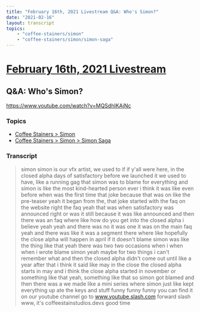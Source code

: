 ```yaml
---
title: "February 16th, 2021 Livestream Q&A: Who's Simon?"
date: "2021-02-16"
layout: transcript
topics:
    - "coffee-stainers/simon"
    - "coffee-stainers/simon/simon-saga"
---
```

# [February 16th, 2021 Livestream](../2021-02-16.md)
## Q&A: Who's Simon?
https://www.youtube.com/watch?v=MQSdhIKAjNc

### Topics
* [Coffee Stainers > Simon](../topics/coffee-stainers/simon.md)
* [Coffee Stainers > Simon > Simon Saga](../topics/coffee-stainers/simon/simon-saga.md)

### Transcript

> simon simon is our vfx artist, we used to if if y'all were here, in the closed alpha days of satisfactory before we launched it we used to have, like a running gag that simon was to blame for everything and simon is like the most kind-hearted person ever i think it was like even before when was the first time that joke because that was on like the pre-teaser yeah it began from the, that joke started with the faq on the website right the faq yeah that was when satisfactory was announced right or was it still because it was like announced and then there was an faq where like how do you get into the closed alpha i believe yeah yeah and there was no it was one it was on the main faq yeah and there was like it was a segment there where like hopefully the close alpha will happen in april if it doesn't blame simon was like the thing like that yeah there was two two occasions when i when when i wrote blame simon yeah maybe for two things i can't remember what and then the closed alpha didn't come out until like a year after that i think it said like may in the close the closed alpha starts in may and i think the close alpha started in november or something like that yeah, something like that so simon got blamed and then there was a we made like a mini series where simon just like kept everything up ate the keys and stuff funny funny funny you can find it on our youtube channel go to www.youtube.slash.com forward slash www, it's coffeestainstudios.devs good time

